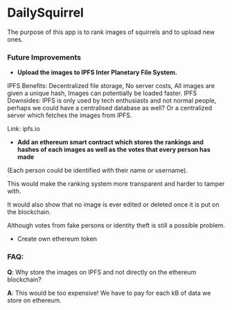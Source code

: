 # DailySquirrel

The purpose of this app is to rank images of squirrels and to upload new ones.


### Future Improvements

- **Upload the images to IPFS Inter Planetary File System.**

IPFS Benefits: Decentralized file storage, No server costs, All images are given a unique hash, Images can potentially be loaded faster. IPFS Downsides: IPFS is only used by tech enthusiasts and not normal people, perhaps we could have a centralised database as well? Or a centralized server which fetches the images from IPFS.

Link: ipfs.io

- **Add an ethereum smart contract which stores the rankings and hashes of each images as well as the votes that every person has made** 

(Each person could be identified with their name or username).

This would make the ranking system more transparent and harder to tamper with. 

It would also show that no image is ever edited or deleted once it is put on the blockchain.

Although votes from fake persons or identity theft is still a possible problem.

- Create own ethereum token


### FAQ: 

**Q**: Why store the images on IPFS and not directly on the ethereum blockchain? 

**A**: This would be too expensive! We have to pay for each kB of data we store on ethereum. 
